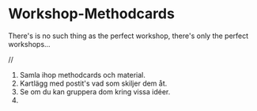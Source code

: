 # Workshop-Methodcards
There's is no such thing as the perfect workshop, there's only the perfect workshops...

//
1. Samla ihop methodcards och material.
2. Kartlägg med postit's vad som skiljer dem åt. 
3. Se om du kan gruppera dom kring vissa idéer. 
4. 
